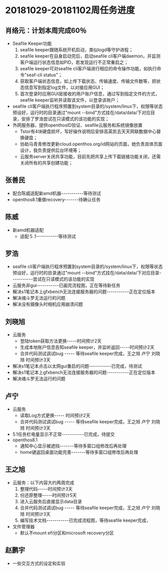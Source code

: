 # 20181029-20181102周任务进度

## 肖络元：计划本周完成60％
- Seafile Keeper功能
   1. seafile keeper跟随系统开机启动，类似logd等守护进程；
   2. seafile keeper在自身启动完后，启动seafile cli客户端daemon，并监测客户端运行状态信息如PID，若发现运行不正常重启之；
   3. seafile keeper可对seafile cli客户端进行相应的命令操作功能，如执行命令"seaf-cli status"；
   4. 获取客户端状态信息，如上传下载状态、传输速度、传输文件数等，把状态信息写到指定log文件，以对接应用GUI；
   5. 首次登录时应用GUI层接收的用户账户信息，通过写到指定文件的方式，seafile keeper监听并读取该文件，以登录该账户；
- seafile cli客户端执行程序预置到system目录的/system/linux下，权限等状态预设好，运行时的目录通过"mount --bind"方式挂在/data/data/下对应目录，安排了罗浩尝试在只读模式的该功能的实现；
- 外网服务器，提供openthosID验证、seafile云服务和系统镜像放置
   - Tstor有4块硬盘损坏，写好操作说明后安排高英凯去天天网联数据中心替换硬盘；
   - 协助马青青修改更新cloud.openthos.org/id网站的页面，她负责具体页面设计，我负责提供后台环境等；
   - 云服务server关闭共享功能，目前先把共享上传下载链接功能关闭，还需关闭所有的共享创建功能；

## 张善民
- 配合陈威适配新amd机器-----------等待测试
- openthos8.1重做recovery-------待确认任务

## 陈威
- 新amd机器适配
   - 适配５.1-----------等待测试

## 罗浩
- seafile cli客户端执行程序预置到system目录的/system/linux下，权限等状态预设好，运行时的目录通过"mount --bind"方式挂在/data/data/下对应目录-----------尝试在只读模式的该功能的实现
- 云服务非gui-----------已画完流程图，正在等待新任务
- 解决s1笔记本上gfxbench无法连接服务器的问题-----------正在定位版本
- 解决魂斗罗无法运行的问题
- 解决没有摄像头时相机应用崩溃问题

## 刘晓旭
- 云服务
   - 登陆token获取方法更换-----时间预计2天
   - 生成本地账户信息告知seafile keeper，并监听返回-----时间预计2天
   - 合并代码测试调试bug ----- 等待seafile keeper完成，王之旭 卢宁 刘晓旭 时间预计3天
- 解决s1笔记本点击以太网gui重启的问题-----------已完成，待测试
- 解决s1笔记本上gfxbench无法连接服务器的问题-----------正在定位版本
- 解决魂斗罗无法运行的问题

## 卢宁
- 云服务
   - 读取Log方式更换----- 时间预计2天
   - 合并代码测试调试bug ----- 等待seafile keeper完成，王之旭 卢宁 刘晓旭 时间预计3天
- 5.1任务栏电量显示不正常-----------已完成，待提交
- openthos8.1
   - 通知中心显示被遮挡-------等待多窗口组修改后再处理
   - home键返回桌面功能完善-------等待多窗口组修改后再处理

## 王之旭
- 云服务：以下内容大约两周完成
   1. 整理代码-----时间预计3天
   2. 份还原整理-----时间预计5天
   3. 进入云服务后直接显示data目录
   4. 合并代码测试调试bug ----- 等待seafile keeper完成，王之旭 卢宁 刘晓旭 时间预计3天
   5. 编写技术文档-----------已完成流程图，等待seafile keeper完成，
- 文件管理器
   - 默认不mount efi分区和microsoft recovery分区

## 赵鹏宇
- 一些交互方式的设定和实验
